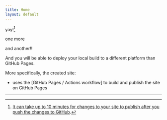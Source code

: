 ```yaml
---
title: Home
layout: default
---
```


yay![^1]

one more

and another!!

And you will be able to deploy your local build to a different platform than GitHub Pages.

More specifically, the created site:

- uses the [GitHub Pages / Actions workflow] to build and publish the site on GitHub Pages

---

[^1]: [It can take up to 10 minutes for changes to your site to publish after you push the changes to GitHub](https://docs.github.com/en/pages/setting-up-a-github-pages-site-with-jekyll/creating-a-github-pages-site-with-jekyll#creating-your-site).

[GitHub Pages]: https://docs.github.com/en/pages
